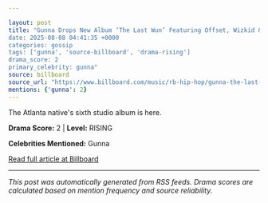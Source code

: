 ```yaml
---

layout: post
title: "Gunna Drops New Album ‘The Last Wun’ Featuring Offset, Wizkid & Burna Boy: Stream It Now
date: 2025-08-08 04:41:35 +0000
categories: gossip
tags: ['gunna', 'source-billboard', 'drama-rising']
drama_score: 2
primary_celebrity: gunna"
source: billboard
source_url: "https://www.billboard.com/music/rb-hip-hop/gunna-the-last-wun-album-1236038693/"
mentions: {'gunna': 2}
---
```



The Atlanta native's sixth studio album is here.

**Drama Score:** 2 | **Level:** RISING

**Celebrities Mentioned:** Gunna

[Read full article at Billboard](https://www.billboard.com/music/rb-hip-hop/gunna-the-last-wun-album-1236038693/)

---


*This post was automatically generated from RSS feeds. Drama scores are calculated based on mention frequency and source reliability.*

